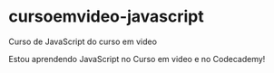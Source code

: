 # cursoemvideo-javascript
 Curso de JavaScript do curso em video

 Estou aprendendo JavaScript no Curso em video e no Codecademy!
